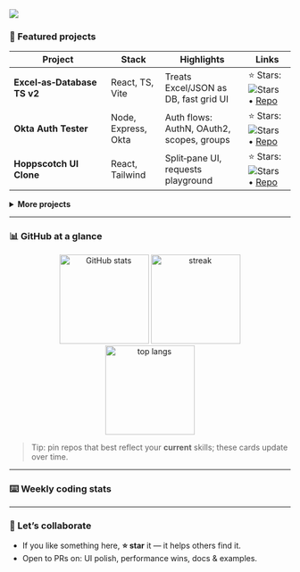 <!-- Hero / Intro -->
<img src="https://skillicons.dev/icons?i=react,nextjs,redux,ts,js,html,css,tailwind,nodejs,express,mongodb,mysql,postgres,git,github,vite,docker,nginx,aws&perline=10" />
</p>


### 🚀 Featured projects
| Project | Stack | Highlights | Links |
|---|---|---|---|
| **Excel‑as‑Database TS v2** | React, TS, Vite | Treats Excel/JSON as DB, fast grid UI | ⭐ Stars: ![Stars](https://img.shields.io/github/stars/ShikharSingh-GitHub/excel-as-database-ts-v2?style=social) • [Repo](https://github.com/ShikharSingh-GitHub/excel-as-database-ts-v2) |
| **Okta Auth Tester** | Node, Express, Okta | Auth flows: AuthN, OAuth2, scopes, groups | ⭐ Stars: ![Stars](https://img.shields.io/github/stars/ShikharSingh-GitHub/OktaAuthTester?style=social) • [Repo](https://github.com/ShikharSingh-GitHub/OktaAuthTester) |
| **Hoppscotch UI Clone** | React, Tailwind | Split‑pane UI, requests playground | ⭐ Stars: ![Stars](https://img.shields.io/github/stars/ShikharSingh-GitHub/HoppscotchClone?style=social) • [Repo](https://github.com/ShikharSingh-GitHub/HoppscotchClone) |


<details>
<summary><b>More projects</b></summary>
- Kanban Board — drag‑and‑drop, filters, server‑side pagination <br>
- Online Result System — role‑based access, audit logs
</details>


---


### 📊 GitHub at a glance
<div align="center">
<img height="160" src="https://github-readme-stats.vercel.app/api?username=ShikharSingh-GitHub&show_icons=true&rank_icon=github&include_all_commits=true&hide=issues" alt="GitHub stats" />
<img height="160" src="https://github-readme-streak-stats.herokuapp.com?user=ShikharSingh-GitHub" alt="streak" />
<br/>
<img height="160" src="https://github-readme-stats.vercel.app/api/top-langs/?username=ShikharSingh-GitHub&layout=compact&langs_count=10" alt="top langs" />
</div>


> Tip: pin repos that best reflect your **current** skills; these cards update over time.


---


### ⌨️ Weekly coding stats
<!--START_SECTION:waka-->
<!--END_SECTION:waka-->

---


### 🤝 Let’s collaborate
- If you like something here, **⭐ star** it — it helps others find it.
- Open to PRs on: UI polish, performance wins, docs & examples.
